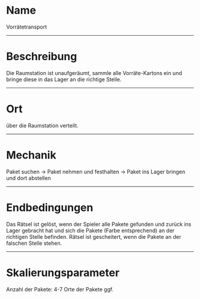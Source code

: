 # Name

<!---
    -  Einen fancy Namen überlegen :)
-->

Vorrätetransport

---

# Beschreibung

<!---
    - Sollte das Rätsel nur mit den nötigsten Infos beschreiben.
    - Dieser Abschnitt kann dem Spieler im HUD angezeigt werden.
-->

Die Raumstation ist unaufgeräumt, sammle alle Vorräte-Kartons ein und bringe diese in das
Lager an die richtige Stelle.

---

# Ort
<!---
    - Wo ist dieses Rätsel zu finden? (in Wand integriert, freistehend,
      über die Raumstation verteilt, ein ganzer Raum....)
-->

über die Raumstation verteilt.

---

# Mechanik

<!---
    - Exakte Beschreibung der benötigten Schritte/Aufgaben des Spielers 
-->

Paket suchen -> Paket nehmen und festhalten -> Paket ins Lager bringen und dort abstellen

---

# Endbedingungen

<!---
    - Exakte Beschreibung, wann das Rätsel erfolgreich gelöst ist.
    - (optional) Exakte Beschreibung, wann es fehlschlägt.
    - (optional) Exakte beschreibung, wann Rätsel zurückgesetzt wird.
-->

Das Rätsel ist gelöst, wenn der Spieler alle Pakete gefunden und
zurück ins Lager gebracht hat und sich die Pakete (Farbe entsprechend)
an der richtigen Stelle befinden. Rätsel ist gescheitert, wenn die Pakete
an der falschen Stelle stehen.

---

# Skalierungsparameter

<!---
    - Einstellungsvariablen/-parameter 
        - welche gibt es 
        - auswirkungen
        - was für eine Range haben sie
        - schwierigkeits Einschätzung
-->

Anzahl der Pakete: 4-7
Orte der Pakete ggf.
